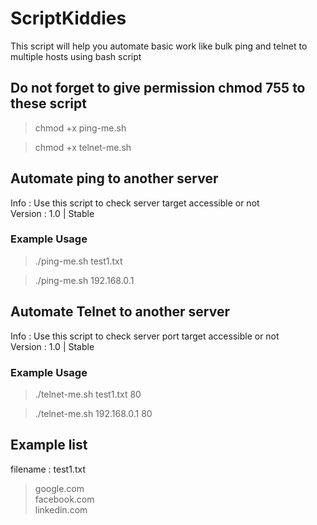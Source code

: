 # ScriptKiddies
This script will help you automate basic work like bulk ping and telnet to multiple hosts using bash script

## Do not forget to give permission chmod 755 to these script

<blockquote> chmod +x ping-me.sh </blockquote>
<blockquote> chmod +x telnet-me.sh </blockquote>

## Automate ping to another server<br />
Info    : Use this script to check server target accessible or not<br />
Version : 1.0 | Stable<br />

### Example Usage
<blockquote> ./ping-me.sh test1.txt </blockquote>
<blockquote> ./ping-me.sh 192.168.0.1 </blockquote>

## Automate Telnet to another server<br />
Info    : Use this script to check server port target accessible or not<br />
Version : 1.0 | Stable<br />

### Example Usage
<blockquote> ./telnet-me.sh test1.txt 80 </blockquote>
<blockquote> ./telnet-me.sh 192.168.0.1 80 </blockquote>

## Example list
filename : test1.txt
<blockquote> google.com<br />
facebook.com<br />
linkedin.com
</blockquote>
